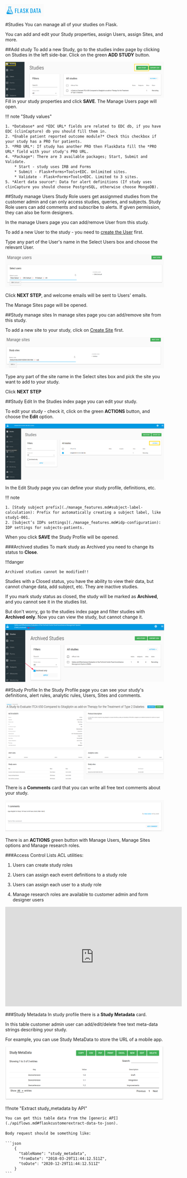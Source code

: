 <a href="https://www.flaskdata.io">![Screenshot](img/flaskdata_logo.PNG)</a>

#Studies
You can manage all of your studies on Flask.

You can add and edit your Study properties, assign Users, assign Sites, and more.

##Add study
To add a new Study, go to the studies index page by clicking on Studies in the left side-bar.
Click on the green **ADD STUDY** button.

![Screenshot](img/study/studies_index_add_study.PNG)
Fill in your study properties and click **SAVE**. The Manage Users page will open.

!!! note "Study values"

    1. *Database* and *EDC URL* fields are related to EDC db, if you have EDC (clinCapture) db you should fill them in.
    2. *Enable patient reported outcome module?* Check this checkbox if your study has a PRO for patients.
    3. *PRO URL*: If study has another PRO then FlaskData fill the *PRO URL* field with your study's PRO URL.
    4. *Package*: There are 3 available packages; Start, Submit and Validate.
        * Start - study uses IRB and Forms
        * Submit - Flask+Forms+Tools+EDC. Unlimited sites.
        * Validate - Flask+Forms+Tools+EDC. Limited to 3 sites.
    5. *Alert data source*: Data for alert definitions (If study uses clinCapture you should choose PostgreSQL, otherwise choose MongoDB).

##Study manage Users
Study Role users get assignmed studies from the customer admin and can only access studies, queries, and subjects. Study Role users can add comments and subscribe to alerts. If given permission, they can also be form designers.

In the manage Users page you can add/remove User from this study.

To add a new User to the study - you need to [create the User](./manage_users.md#add-user) first.

Type any part of the User's name in the Select Users box and choose the relevant User.

![Screenshot](img/study/study_mange_users_type.PNG)

Click **NEXT STEP**, and welcome emails will be sent to Users' emails.

The Manage Sites page will be opened.

##Study manage sites
In manage sites page you can add/remove site from this study.

To add a new site to your study, click on [Create Site](./manage_sites.md#add-a-new-site) first.

![Screenshot](img/study/study_manage_sites.PNG)

Type any part of the site name in the Select sites box and pick the site you want to add to your study.

Click **NEXT STEP**

##Study Edit
In the Studies index page you can edit your study.

To edit your study - check it, click on the green **ACTIONS** button, and choose the **Edit** option.

![Screenshot](img/study/studies_index_actions.PNG)

In the Edit Study page you can define your study profile, definitions, etc.

!!! note

    1. [Study subject prefix](./manage_features.md#subject-label-calculation): Prefix for automatically creating a subject label, like study1-001.
    2. [Subject’s IDPs settings](./manage_features.md#idp-configuration): IDP settings for subjects-patients.

When you click **SAVE** the Study Profile will be opened.

###Archived studies
To mark study as Archived you need to change its status to **Close**.

!!!danger 

    Archived studies cannot be modified!!

Studies with a Closed status, you have the ability to view their data, but cannot change data, add subject, etc. They are inactive studies.

If you mark study status as closed, the study will be marked as **Archived**, and you cannot see it in the studies list.

But don't worry, go to the studies index page and filter studies with **Archived only**. Now you can view the study, but cannot change it.

![Screenshot](img/study/archived_study.PNG)

##Study Profile
In the Study Profile page you can see your study's definitions, alert rules, analytic rules, Users, Sites and comments.

![Screenshot](img/study/study_profile.PNG)

There is a **Comments** card that you can write all free text comments about your study.

![Screenshot](img/study/study_comment.PNG)

There is an **ACTIONS** green button with Manage Users, Manage Sites options and Manage research roles.

###Access Control Lists 
ACL utilities:

1. Users can create study roles

2. Users can assign each event definitions to a study role

3. Users can assign each user to a study role

4. Manage research roles are available to customer admin and form designer users

<iframe width="560" height="315" src="https://www.youtube.com/embed/ROZ8wzzpY40" title="YouTube video player" frameborder="0" allow="accelerometer; autoplay; clipboard-write; encrypted-media; gyroscope; picture-in-picture" allowfullscreen></iframe>


###Study Metadata
In study profile there is a **Study Metadata** card.

In this table customer admin user can add/edit/delete free text meta-data strings describing your study. 

For example, you can use Study MetaData to store the URL of a mobile app.

![Screenshot](img/study/study_metadata.PNG)

!!!note "Extract study_metadata by API"

    You can get this table data from the [generic API](./apiflows.md#flaskcustomerextract-data-to-json).
    
    Body request should be something like:
    
    ```json
        {
          "tableName": "study_metadata",
          "fromDate": "2018-03-29T11:44:12.511Z",
          "toDate": "2020-12-29T11:44:12.511Z"
        }
    ```